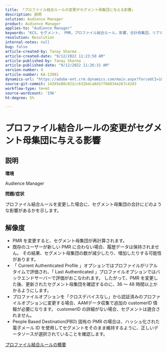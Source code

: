 ```yaml
---
title: 「プロファイル結合ルールの変更がセグメント母集団に与える影響」
description: 説明
solution: Audience Manager
product: Audience Manager
applies-to: "Audience Manager"
keywords: "KCS，セグメント， PMR，プロファイル結合ルール，影響，合計母集団，リアルタイム母集団，母集団，変更"
resolution: Resolution
internal-notes: null
bug: false
article-created-by: Tanay Sharma .
article-created-date: "9/12/2022 11:23:50 AM"
article-published-by: Tanay Sharma .
article-published-date: "9/12/2022 11:26:31 AM"
version-number: 4
article-number: KA-13981
dynamics-url: "https://adobe-ent.crm.dynamics.com/main.aspx?forceUCI=1&pagetype=entityrecord&etn=knowledgearticle&id=02c0eb5d-8d32-ed11-9db1-002248086735"
source-git-commit: 14265e80c022cc632bdca8d17f84834e267c42d3
workflow-type: tm+mt
source-wordcount: '196'
ht-degree: 5%

---
```


# プロファイル結合ルールの変更がセグメント母集団に与える影響

## 説明


<b>環境</b>

Audience Manager



<b>問題/症状</b>

プロファイル結合ルールを変更した場合に、セグメント母集団の合計にどのような影響があるかを示します。


## 解像度


- PMR を変更すると、セグメント母集団が再計算されます。
- 既存のユーザーが新しい PMR に合わない場合、履歴データは保持されません。 その結果、セグメント母集団の数が減少したり、増加したりする可能性があります。
- 「 Current Authenticated Profile 」オプションではプロファイルがリアルタイムで評価され、「 Last Authenticated 」プロファイルオプションではバックエンドサーバーで評価がおこなわれます。 したがって、PMR を変更した後、更新されたセグメント母集団を確認するのに、36 ～ 48 時間以上かかるようにします。
- プロファイルオプションを「クロスデバイスなし」から認証済みのプロファイルオプションに変更する場合、AAMデータ収集で追加の customerID 情報が必要になります。 customerID の詳細がない場合、セグメントは適合されません。
- People Based Destination(PBD) 固有の PMR の場合は、ハッシュ化された電子メール ID を使用してセグメントをそのまま維持するように、正しいデータソースが選択されていることを確認します。




[プロファイル結合ルールの概要](https://experienceleague.adobe.com/docs/audience-manager/user-guide/features/profile-merge-rules/merge-rules-overview.html?lang=en)
